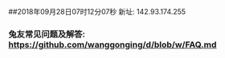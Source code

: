 ##2018年09月28日07时12分07秒 新址: 142.93.174.255
### 兔友常见问题及解答: https://github.com/wanggonging/d/blob/w/FAQ.md
